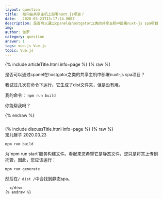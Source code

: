 ```yaml
---
layout: question
title:  如何在共享主机上部署nuxt.js项目？
date:   2020-03-23T13:17:24.000Z
description: 是否可以通过cpanel在hostgator之类的共享主机中部署nuxt-js spa项目？我试过几次在命令下运行，它生成了dist文件夹，但是没有用...
img: 
author: 伽罗
category: question
answer: 1
tags: vue.js Vue.js
topic: Vue.js
---
```

<div class="article-root">
  <div class="article">
    {% include articleTitle.html info=page %}
    {% raw %}
    <div class="article-content"><p><font style="vertical-align: inherit;"><font style="vertical-align: inherit;">是否可以通过cpanel在hostgator之类的共享主机中部署nuxt-js spa项目？</font></font></p>

<p><font style="vertical-align: inherit;"><font style="vertical-align: inherit;">我试过几次在命令下运行，它生成了dist文件夹，但是没有用。</font></font></p>

<p><font style="vertical-align: inherit;"><font style="vertical-align: inherit;">我的命令： </font></font><code>npm run build</code></p>

<p><font style="vertical-align: inherit;"><font style="vertical-align: inherit;">你能帮我吗？</font></font></p></div>
    {% endraw %}
  </div>
  <p style="height: 0;width:0;overflow: hidden;"> 第3058篇《如何在共享主机上部署nuxt.js项目？》来自Winter(https://github.com/aiyld/aiyld.github.io)的站点</p>
  <div class="discuss-wrapper">
    {% include discussTitle.html info=page %}
    {% raw %}
    <div class="discuss-item">
        <div class="discuss-parent">
          <div class="discuss-meta">
            <span class="discuss-user">宝儿猴子</span>
            <span class="discuss-time">2020.03.23</span>
          </div>
          <div class="discuss-comment"><pre><code>npm run build
</code></pre><font style="vertical-align: inherit;"><font style="vertical-align: inherit;">
为`npm run start`服务构建文件。</font><font style="vertical-align: inherit;">看起来您希望它是静态文件，您只是将其上传到托管。</font><font style="vertical-align: inherit;">因此，您应该运行：

</font></font><pre><code>npm run generate
</code></pre><font style="vertical-align: inherit;"><font style="vertical-align: inherit;">
然后在`/ dist /`中会找到静态spa。
    </font></font></div>
        </div>
        
      </div>
    {% endraw %}
  </div>
<div>
